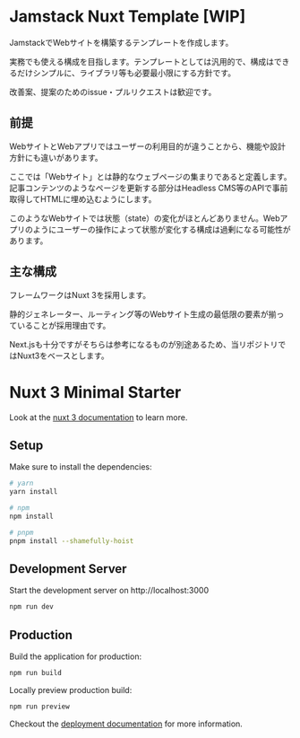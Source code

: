 # Jamstack Nuxt Template [WIP]

JamstackでWebサイトを構築するテンプレートを作成します。

実務でも使える構成を目指します。テンプレートとしては汎用的で、構成はできるだけシンプルに、ライブラリ等も必要最小限にする方針です。

改善案、提案のためのissue・プルリクエストは歓迎です。

## 前提
WebサイトとWebアプリではユーザーの利用目的が違うことから、機能や設計方針にも違いがあります。

ここでは「Webサイト」とは静的なウェブページの集まりであると定義します。記事コンテンツのようなページを更新する部分はHeadless CMS等のAPIで事前取得してHTMLに埋め込むようにします。

このようなWebサイトでは状態（state）の変化がほとんどありません。Webアプリのようにユーザーの操作によって状態が変化する構成は過剰になる可能性があります。

## 主な構成
フレームワークはNuxt 3を採用します。

静的ジェネレーター、ルーティング等のWebサイト生成の最低限の要素が揃っていることが採用理由です。

Next.jsも十分ですがそちらは参考になるものが別途あるため、当リポジトリではNuxt3をベースとします。



# Nuxt 3 Minimal Starter

Look at the [nuxt 3 documentation](https://v3.nuxtjs.org) to learn more.

## Setup

Make sure to install the dependencies:

```bash
# yarn
yarn install

# npm
npm install

# pnpm
pnpm install --shamefully-hoist
```

## Development Server

Start the development server on http://localhost:3000

```bash
npm run dev
```

## Production

Build the application for production:

```bash
npm run build
```

Locally preview production build:

```bash
npm run preview
```

Checkout the [deployment documentation](https://v3.nuxtjs.org/guide/deploy/presets) for more information.

